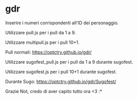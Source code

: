 # gdr
Inserire i numeri corrispondenti all'ID dei personaggio.

Utilizzare pull.js per i pull da 1 a 9. 


Utilizzare multipull.js per i pull 10+1.


Pull normali: https://optctry.github.io/gdr/


Utilizzare sugofest_pull.js per i pull da 1 a 9 durante sugofest.


Utilizzare sugofest.js per i pull 10+1 durante sugofest.


Durante Sugo: https://optctry.github.io/gdr/Sugofest/

Grazie Not, credo di aver capito tutto ora <3 :*

